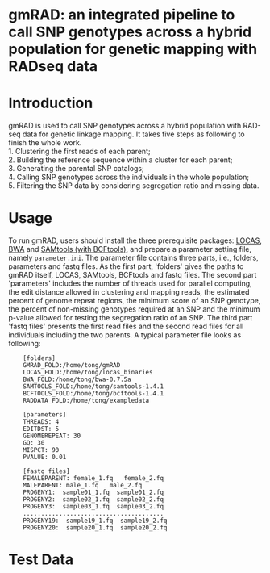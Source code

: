 # gmRAD: an integrated  pipeline to call SNP genotypes across a hybrid population for genetic mapping  with RADseq data
# Introduction
gmRAD is used to call SNP genotypes across a hybrid population with RAD-seq data for genetic linkage mapping. It takes five steps as following to finish the whole work.  
        1. Clustering the first reads of each parent;  
        2. Building the reference sequence within a cluster for each parent;  
        3. Generating the parental SNP catalogs;  
        4. Calling SNP genotypes across the individuals in the whole population;  
        5. Filtering the SNP data by considering segregation ratio and missing data.  
# Usage
To run gmRAD, users should install the three prerequisite packages: [LOCAS](http://ab.inf.uni-tuebingen.de/software/locas/), [BWA](http://bio-bwa.sourceforge.net/) and [SAMtools (with BCFtools)](http://samtools.sourceforge.net/), and prepare a parameter setting file, namely `parameter.ini`. The parameter file contains three parts, i.e., folders, parameters and fastq files. As the first part, 'folders' gives the paths to gmRAD itself, LOCAS, SAMtools, BCFtools and fastq files. The second part 'parameters' includes the number of threads used for parallel computing, the edit distance allowed in clustering and mapping reads, the estimated percent of genome repeat regions, the minimum score of an SNP genotype, the percent of non-missing genotypes required at an SNP and the minimum p-value allowed for testing the segregation ratio of an SNP. The third part 'fastq files' presents the first read files and the second read files for all individuals including the two parents.  A typical parameter file looks as following:  

        [folders]  
        GMRAD_FOLD:/home/tong/gmRAD  
        LOCAS_FOLD:/home/tong/locas_binaries  
        BWA_FOLD:/home/tong/bwa-0.7.5a  
        SAMTOOLS_FOLD:/home/tong/samtools-1.4.1  
        BCFTOOLS_FOLD:/home/tong/bcftools-1.4.1  
        RADDATA_FOLD:/home/tong/exampledata  
          
        [parameters]  
        THREADS: 4  
        EDITDST: 5  
        GENOMEREPEAT: 30  
        GQ: 30  
        MISPCT: 90  
        PVALUE: 0.01  

        [fastq files]  
        FEMALEPARENT: female_1.fq   female_2.fq  
        MALEPARENT: male_1.fq   male_2.fq  
        PROGENY1:  sample01_1.fq  sample01_2.fq  
        PROGENY2:  sample02_1.fq  sample02_2.fq  
        PROGENY3:  sample03_1.fq  sample03_2.fq  
        .......................................  
        PROGENY19:  sample19_1.fq  sample19_2.fq  
        PROGENY20:  sample20_1.fq  sample20_2.fq  

# Test Data
       

